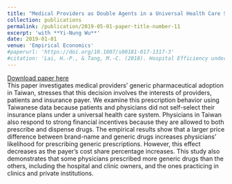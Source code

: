 ```yaml
---
title: "Medical Providers as Double Agents in a Universal Health Care System: Evidence from Generic Pharmaceutical Adoption in Taiwan"
collection: publications
permalink: /publication/2019-05-01-paper-title-number-11
excerpt: 'with **Yi-Nung Wu**'
date: 2019-01-01
venue: 'Empirical Economics'
#paperurl: 'https://doi.org/10.1007/s00181-017-1317-3'
#citation: 'Lai, H.-P., & Tang, M.-C. (2018). Hospital Efficiency under Global Budgeting: Evidence from Taiwan. Empirical Economics, 55(3), 937-963 '
---
```


[Download paper here](https://www.dropbox.com/s/6rejd7iut7badk8/EE3.pdf?dl=0)<br/>
This paper investigates medical providers’ generic pharmaceutical adoption in Taiwan, stresses that this decision involves the interests of providers, patients and insurance payer. We examine this prescription behavior using Taiwanese data because patients and physicians did not self-select their insurance plans under a universal health care system. Physicians in Taiwan also respond to strong financial incentives because they are allowed to both prescribe and dispense drugs. The empirical results show that a larger price difference between brand-name and generic drugs increases physicians’ likelihood for prescribing generic prescriptions. However, this effect decreases as the payer’s cost share percentage increases. This study also demonstrates that some physicians prescribed more generic drugs than the others, including the hospital and clinic owners, and the ones practicing in clinics and private institutions.
